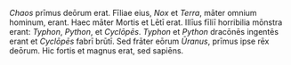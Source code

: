 *Chaos* prīmus deōrum erat. Fīliae eius, *Nox* et *Terra*, māter omnium hominum, erant. Haec māter Mortis et Lētī erat. Illīus fīliī horribilia mōnstra erant: *Typhon*, *Python*, et *Cyclōpēs*. *Typhon* et *Python* dracōnēs ingentēs erant et *Cyclōpēs* fabrī brūtī. Sed frāter eōrum *Ūranus*, prīmus ipse rēx deōrum. Hic fortis et magnus erat, sed sapiēns.
